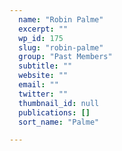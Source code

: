 ```yaml
---
  name: "Robin Palme"
  excerpt: ""
  wp_id: 175
  slug: "robin-palme"
  group: "Past Members"
  subtitle: ""
  website: ""
  email: ""
  twitter: ""
  thumbnail_id: null
  publications: []
  sort_name: "Palme"

---
```

